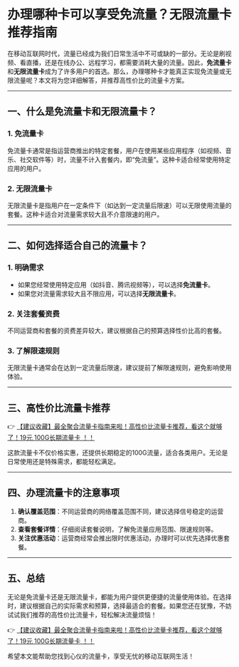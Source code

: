 # 办理哪种卡可以享受免流量？无限流量卡推荐指南

在移动互联网时代，流量已经成为我们日常生活中不可或缺的一部分。无论是刷视频、看直播，还是在线办公、远程学习，都需要消耗大量的流量。因此，**免流量卡**和**无限流量卡**成为了许多用户的首选。那么，办理哪种卡才能真正实现免流量或无限流量呢？本文将为您详细解答，并推荐高性价比的流量卡方案。

---

## 一、什么是免流量卡和无限流量卡？

### 1. 免流量卡  
免流量卡通常是指运营商推出的特定套餐，用户在使用某些应用程序（如视频、音乐、社交软件等）时，流量不计入套餐内，即“免流量”。这种卡适合经常使用特定应用的用户。

### 2. 无限流量卡  
无限流量卡是指用户在一定条件下（如达到一定流量后限速）可以无限使用流量的套餐。这种卡适合对流量需求较大且不介意限速的用户。

---

## 二、如何选择适合自己的流量卡？

### 1. 明确需求  
- 如果您经常使用特定应用（如抖音、腾讯视频等），可以选择**免流量卡**。  
- 如果您对流量需求较大且不限应用，可以选择**无限流量卡**。  

### 2. 关注套餐资费  
不同运营商和套餐的资费差异较大，建议根据自己的预算选择性价比高的套餐。

### 3. 了解限速规则  
无限流量卡通常会在达到一定流量后限速，建议提前了解限速规则，避免影响使用体验。

---

## 三、高性价比流量卡推荐

👉 [【建议收藏】最全聚合流量卡指南来啦！高性价比流量卡推荐，看这个就够了！19元 100G长期流量卡 ！！](https://bit.ly/Liuliangka)

这款流量卡不仅价格实惠，还提供长期稳定的100G流量，适合各类用户。无论是日常使用还是特殊需求，都能轻松满足。

---

## 四、办理流量卡的注意事项

1. **确认覆盖范围**：不同运营商的网络覆盖范围不同，建议选择信号稳定的运营商。  
2. **查看套餐详情**：仔细阅读套餐说明，了解免流量应用范围、限速规则等。  
3. **关注优惠活动**：运营商经常会推出限时优惠活动，办理时可以优先选择优惠套餐。  

---

## 五、总结

无论是免流量卡还是无限流量卡，都能为用户提供更便捷的流量使用体验。在选择时，建议根据自己的实际需求和预算，选择最适合的套餐。如果您还在犹豫，不妨试试我们推荐的高性价比流量卡，轻松解决流量烦恼！

👉 [【建议收藏】最全聚合流量卡指南来啦！高性价比流量卡推荐，看这个就够了！19元 100G长期流量卡 ！！](https://bit.ly/Liuliangka)

希望本文能帮助您找到心仪的流量卡，享受无忧的移动互联网生活！